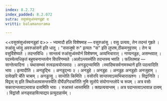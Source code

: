 ```yaml
---
index: 8.2.72
index_padded: 8.2.072
sutra: वसुस्रंसुध्वंस्वनडुहां दः
vritti: balamanorama

---
```

<<वसुस्रंसुध्वंस्वनडुहां दः>> - भ्यामादौ हलि विशेषमाह — वसुरुआंसु । वसुः प्रत्ययः, तेन तदन्तं गृह्रते ।रुआंसु ध्वंसु अवरुआंसने॑ इति धातू । "ससजुषो रुः" इत्यतः "स" इति लुप्तष,ठीकमनुवृत्तम् । तेन च वसुर्विशेष्यते । तदन्तविधिः । सान्तत्वं रुआंसुध्वंस्वोर्न विशेषणम्, अव्यभिचारात् । नाप्यनडुहः, असम्भवात् । पदस्येत्यधिकृतं बहुवचनान्तत्वेन विपरिणम्यते ।अलोऽन्त्यस्ये॑ति तदन्तस्य भवति । फलितमाह — सान्तेत्यादिना । यथासम्भवं रुत्वढत्वयोरपवादः । अनडुद्भ्यामिति ।स्वादिष्वसर्वनामस्थाने॑ इति पदत्वादिति भावः । इत्यादीति । अनडुद्भिः । अनडुद्भ्यः २ । अनडुहे । अनडुहः । अनडुहः अनडुहोः अनजुहाम् । दत्वेखरि चे॑ति चत्र्वम् । अनडुत्सु । सान्तेति किमिति । वसोरपि सान्तत्त्वाऽव्यभिचारात्प्रश्नः । विद्वानिति । विद्वस् स् इति स्थितेअतवसन्तस्ये॑ति दीर्घेउगिदचा॑रिति नुमि सुलोपे संयोगान्तलोपे च रूपम् । अत्र वसोः सकारान्तत्वाऽभावान्न दत्वमिति भावः । रुआस्तं ध्वस्तमिति । क्तप्रत्ययान्तम् । अत्र पदान्तत्वाऽभावान्न दत्वम् । विद्वांसौ अनड्वाहावित्याद्यप प्रत्युदाहार्यम् ।